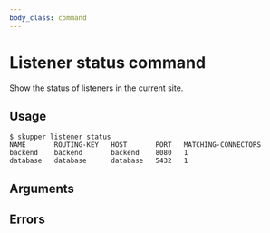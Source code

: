 ```yaml
---
body_class: command
---
```


# Listener status command

<section>

Show the status of listeners in the current site.

</section>

<section>

## Usage

~~~ shell
$ skupper listener status
NAME       ROUTING-KEY   HOST       PORT   MATCHING-CONNECTORS
backend    backend       backend    8080   1
database   database      database   5432   1
~~~

</section>

<section>

## Arguments

</section>

<section>

## Errors

</section>
